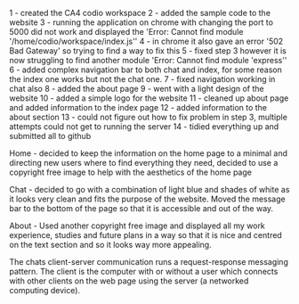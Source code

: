 1 - created the CA4 codio workspace
2 - added the sample code to the website
3 - running the application on chrome with changing the port to 5000 did not work and displayed the 'Error: Cannot find module '/home/codio/workspace/index.js''
4 - in chrome it also gave an error '502 Bad Gateway' so trying to find a way to fix this
5 - fixed step 3 however it is now struggling to find another module 'Error: Cannot find module 'express''
6 - added complex navigation bar to both chat and index, for some reason the index one works but not the chat one.
7 - fixed navigation working in chat also
8 - added the about page
9 - went with a light design of the website
10 - added a simple logo for the website
11 - cleaned up about page and added information to the index page
12 - added information to the about section
13 - could not figure out how to fix problem in step 3, multiple attempts could not get to running the server
14 - tidied everything up and submitted all to github

Home - decided to keep the information on the home page to a minimal and
       directing new users where to find everything they need, decided to use a
       copyright free image to help with the aesthetics of the home page

Chat - decided to go with a combination of light blue and shades of white as it looks
       very clean and fits the purpose of the website. Moved the message bar to the
       bottom of the page so that it is accessible and out of the way.

About - Used another copyright free image and displayed all my work experience, studies
        and future plans in a way so that it is nice and centred on the text section
        and so it looks way more appealing.


The chats client-server communication runs a request-response messaging pattern. 
The client is the computer with or without a user which connects with other clients on
the web page using the server (a networked computing device).